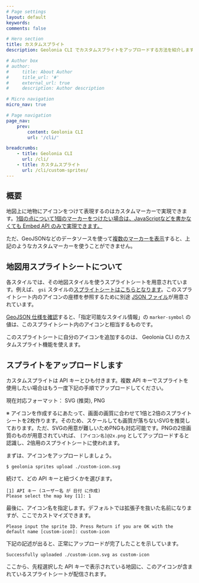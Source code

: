 ```yaml
---
# Page settings
layout: default
keywords:
comments: false

# Hero section
title: カスタムスプライト
description: Geolonia CLI でカスタムスプライトをアップロードする方法を紹介します

# Author box
# author:
#     title: About Author
#     title_url: '#'
#     external_url: true
#     description: Author description

# Micro navigation
micro_nav: true

# Page navigation
page_nav:
    prev:
        content: Geolonia CLI
        url: '/cli/'

breadcrumbs:
    - title: Geolonia CLI
      url: /cli/
    - title: カスタムスプライト
      url: /cli/custom-sprites/
---
```


## 概要

地図上に地物にアイコンをつけて表現するのはカスタムマーカーで実現できます。[1個の点について1個のマーカーをつけたい場合は、JavaScriptなどを書かなくても Embed API のみで実現できます。](/cookbook/003/#カスタムマーカーを使用する)

ただ、GeoJSONなどのデータソースを使って[複数のマーカーを表示](/cookbook/004/)すると、上記のようなカスタムマーカーを使うことができません。

## 地図用スプライトシートについて

各スタイルでは、その地図スタイルを使うスプライトシートを用意されています。例えば、 `gsi` スタイルの[スプライトシートはこちらとなります](https://github.com/geoloniamaps/gsi/blob/gh-pages/gsi%402x.png)。このスプライトシート内のアイコンの座標を参照するために別途 [JSON ファイル](https://github.com/geoloniamaps/gsi/blob/gh-pages/gsi%402x.json)が用意されています。

[GeoJSON 仕様を確認](/geojson/)すると、「指定可能なスタイル情報」の `marker-symbol` の値は、このスプライトシート内のアイコンと相当するものです。

このスプライトシートに自分のアイコンを追加するのは、 Geolonia CLI のカスタムスプライト機能を使えます。

## スプライトをアップロードします

カスタムスプライトは API キーとひも付きます。複数 API キーでスプライトを使用したい場合はもう一度下記の手順でアップロードしてください。

現在対応フォーマット： SVG (推奨), PNG

※ アイコンを作成するにあたって、画面の画質に合わせて1倍と2倍のスプライトシートを2枚作ります。そのため、スケールしても画質が落ちないSVGを推奨しております。ただ、SVGの用意が難しいためPNGも対応可能です。PNGの2倍画質のものが用意されていれば、 `[アイコン名]@2x.png` としてアップロードすると認識し、2倍用のスプライトシートに使われます。

まずは、アイコンをアップロードしましょう。

```
$ geolonia sprites upload ./custom-icon.svg
```

続けて、どの API キーと紐づくかを選びます。

```
[1] API キー (ユーザー名 が 日付 に作成)
Please select the map key [1]: 1
```

最後に、アイコン名を指定します。デフォルトでは拡張子を抜いた名前になりますが、ここでカストマイズできます。

```
Please input the sprite ID. Press Return if you are OK with the default name [custom-icon]: custom-icon
```

下記の記述が出ると、正常にアップロードが完了したことを示しています。

```
Successfully uploaded ./custom-icon.svg as custom-icon
```

ここから、先程選択した API キーで表示されている地図に、このアイコンが含まれているスプライトシートが配信されます。
